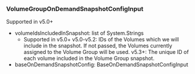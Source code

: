 ### VolumeGroupOnDemandSnapshotConfigInput
Supported in v5.0+

- volumeIdsIncludedInSnapshot: list of System.Strings
  - Supported in v5.0+
v5.0-v5.2: IDs of the Volumes which we will include in the snapshot. If not passed, the Volumes currently assigned to the Volume Group will be used.
v5.3+: The unique ID of each volume included in the Volume Group snapshot.
- baseOnDemandSnapshotConfig: BaseOnDemandSnapshotConfigInput
